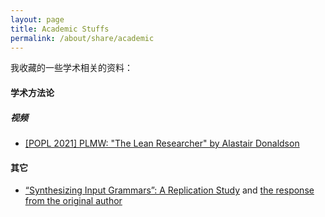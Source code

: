 ```yaml
---
layout: page
title: Academic Stuffs
permalink: /about/share/academic
---
```


我收藏的一些学术相关的资料：

#### 学术方法论

##### 视频

- [[POPL 2021] PLMW: "The Lean Researcher" by Alastair Donaldson](https://www.youtube.com/watch?v=iJMvEHJ7wmA)

#### 其它

- [“Synthesizing Input Grammars”: A Replication Study](https://www.youtube.com/watch?v=NkBkpBS2Ob4) and [the response from the original author](https://www.youtube.com/watch?v=wB0xARbsc6s)